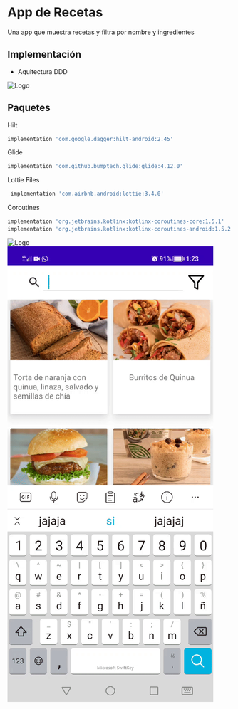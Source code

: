 
# App de Recetas

Una app que muestra recetas y filtra por nombre y ingredientes

## Implementación

- Aquitectura DDD 

![Logo](https://qiita-user-contents.imgix.net/https%3A%2F%2Fqiita-image-store.s3.amazonaws.com%2F0%2F129872%2F350a6331-eb4a-002b-a217-15b3bc8c0bf0.jpeg?ixlib=rb-4.0.0&auto=format&gif-q=60&q=75&s=a03fccda750b7635a921ef461c5e1f75)


## Paquetes

Hilt
```bash
implementation 'com.google.dagger:hilt-android:2.45'
```
Glide
```bash
implementation 'com.github.bumptech.glide:glide:4.12.0'
```
Lottie Files
```bash
 implementation 'com.airbnb.android:lottie:3.4.0'
```
Coroutines
```bash
implementation 'org.jetbrains.kotlinx:kotlinx-coroutines-core:1.5.1'
implementation 'org.jetbrains.kotlinx:kotlinx-coroutines-android:1.5.2'
```
![Logo](https://github.com/AndroidEduardoDev/test/blob/main/ezgif.com-video-to-gif.gif)
![Logo](https://github.com/AndroidEduardoDev/test/blob/main/ezgif.com-video-to-gif%20(1).gif)

